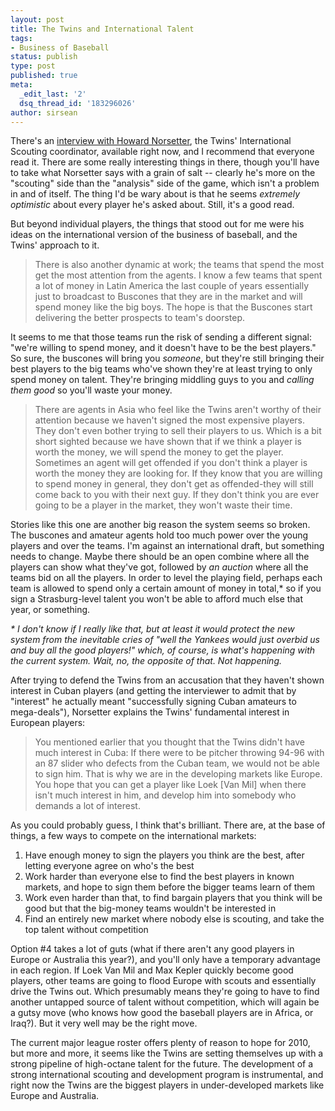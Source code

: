 ```yaml
---
layout: post
title: The Twins and International Talent
tags:
- Business of Baseball
status: publish
type: post
published: true
meta:
  _edit_last: '2'
  dsq_thread_id: '183296026'
author: sirsean
---
```

There's an [interview with Howard Norsetter](http://www.minorleagueball.com/2010/2/19/1317990/international-players-in-the-twins), the Twins' International Scouting coordinator, available right now, and I recommend that everyone read it. There are some really interesting things in there, though you'll have to take what Norsetter says with a grain of salt -- clearly he's more on the "scouting" side than the "analysis" side of the game, which isn't a problem in and of itself. The thing I'd be wary about is that he seems _extremely optimistic_ about every player he's asked about. Still, it's a good read.

But beyond individual players, the things that stood out for me were his ideas on the international version of the business of baseball, and the Twins' approach to it.

> There is also another dynamic at work; the teams that spend the most get the most attention from the agents. I know a few teams that spent a lot of money in Latin America the last couple of years essentially just to broadcast to Buscones that they are in the market and will spend money like the big boys. The hope is that the Buscones start delivering the better prospects to team's doorstep.

It seems to me that those teams run the risk of sending a different signal: "we're willing to spend money, and it doesn't have to be the best players." So sure, the buscones will bring you _someone_, but they're still bringing their best players to the big teams who've shown they're at least trying to only spend money on talent. They're bringing middling guys to you and _calling them good_ so you'll waste your money.

> There are agents in Asia who feel like the Twins aren't worthy of their attention because we haven't signed the most expensive players. They don't even bother trying to sell their players to us. Which is a bit short sighted because we have shown that if we think a player is worth the money, we will spend the money to get the player. Sometimes an agent will get offended if you don't think a player is worth the money they are looking for. If they know that you are willing to spend money in general, they don't get as offended-they will still come back to you with their next guy. If they don't think you are ever going to be a player in the market, they won't waste their time.

Stories like this one are another big reason the system seems so broken. The buscones and amateur agents hold too much power over the young players and over the teams. I'm against an international draft, but something needs to change. Maybe there should be an open combine where all the players can show what they've got, followed by _an auction_ where all the teams bid on all the players. In order to level the playing field, perhaps each team is allowed to spend only a certain amount of money in total,* so if you sign a Strasburg-level talent you won't be able to afford much else that year, or something.

_* I don't know if I really like that, but at least it would protect the new system from the inevitable cries of "well the Yankees would just overbid us and buy all the good players!" which, of course, is what's happening with the current system. Wait, no, the opposite of that. Not happening._

After trying to defend the Twins from an accusation that they haven't shown interest in Cuban players (and getting the interviewer to admit that by "interest" he actually meant "successfully signing Cuban amateurs to mega-deals"), Norsetter explains the Twins' fundamental interest in European players:

> You mentioned earlier that you thought that the Twins didn't have much interest in Cuba: If there were to be pitcher throwing 94-96 with an 87 slider who defects from the Cuban team, we would not be able to sign him. That is why we are in the developing markets like Europe. You hope that you can get a player like Loek [Van Mil] when there isn't much interest in him, and develop him into somebody who demands a lot of interest.

As you could probably guess, I think that's brilliant. There are, at the base of things, a few ways to compete on the international markets:

1. Have enough money to sign the players you think are the best, after letting everyone agree on who's the best
2. Work harder than everyone else to find the best players in known markets, and hope to sign them before the bigger teams learn of them
3. Work even harder than that, to find bargain players that you think will be good but that the big-money teams wouldn't be interested in
4. Find an entirely new market where nobody else is scouting, and take the top talent without competition

Option #4 takes a lot of guts (what if there aren't any good players in Europe or Australia this year?), and you'll only have a temporary advantage in each region. If Loek Van Mil and Max Kepler quickly become good players, other teams are going to flood Europe with scouts and essentially drive the Twins out. Which presumably means they're going to have to find another untapped source of talent without competition, which will again be a gutsy move (who knows how good the baseball players are in Africa, or Iraq?). But it very well may be the right move.

The current major league roster offers plenty of reason to hope for 2010, but more and more, it seems like the Twins are setting themselves up with a strong pipeline of high-octane talent for the future. The development of a strong international scouting and development program is instrumental, and right now the Twins are the biggest players in under-developed markets like Europe and Australia.

